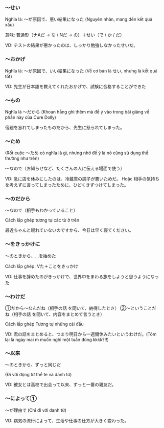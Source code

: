 ### ～せい
Nghĩa là: ～が原因で、悪い結果になった (Nguyên nhân, mang đến kết quả xấu)

意味: 普通形（ナAだ → な / Nだ → の）＋せい（で / か / だ）

VD: テストの結果が悪かったのは、しっかり勉強しなかったせいだ。

### ～おかげ
Nghĩa là: ～が原因で、いい結果になった (Về cơ bản là せい, nhưng là kết quả tốt)

VD: 先生が日本語を教えてくれたおかげで、試験に合格することができた

### 〜もの
Nghĩa là 〜だから (Khoan hẵng ghi thêm mà để ý vào trong bài giảng về phần này của Cure Dolly)

宿題を忘れてしまったものだから、先生に怒られてしまった。


### 〜ため
(Rốt cuộc 〜ため có nghĩa là gì, nhưng nhớ để ý là nó cũng sử dụng thể thường như trên)

～なので（お知らせなど、たくさんの人に伝える場面で使う）

VD: 急に店を休みにしたのは、冷蔵庫の調子が悪いためだ。
Hoặc 相手の気持ちを考えずに言ってしまったために、ひどくきずつけてしまった。

### 〜のだから
～なので（相手もわかっていること）

Cách lắp ghép tương tự các từ ở trên

最近ちゃんと眠れていないのですから、今日は早く寝てください。

### 〜をきっかけに

～のときから、...を始めた

Cách lắp ghép: Vた＋ことをきっかけ

VD: 仕事を辞めたのがきっかけで、世界中をまわる旅をしようと思うようになった

### 〜わけだ
①だから〜なんだね（相手の話 を聞いて、納得したとき）
②〜ということだね（相手の話 を聞いて、内容をまとめて言うとき）

Cách lắp ghép Tương tự những cái đầu

VD: 君の話をまとめると、つまり明日から一週間休みたいというわけだ。(Tóm lại là ngày mai m muốn nghỉ một tuần đúng kkkk?!!)

### 〜以来
～のときから、ずっと同じだ

(Đi với động từ thể te và danh từ)

VD: 彼女とは高校で出会って以来、ずっと一番の親友だ。

### 〜によって①
～が理由で (Chỉ đi với danh từ)

VD: 病気の流行によって、生活や仕事の仕方が大きく変わった。
